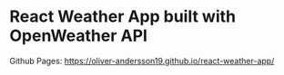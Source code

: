# React Weather App built with OpenWeather API

Github Pages:
https://oliver-andersson19.github.io/react-weather-app/
